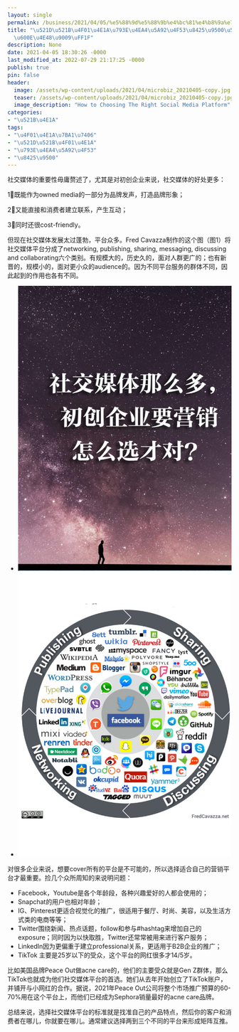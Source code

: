 ```yaml
---
layout: single
permalink: /business/2021/04/05/%e5%88%9d%e5%88%9b%e4%bc%81%e4%b8%9a%e7%a4%be%e4%ba%a4%e5%aa%92%e4%bd%93%e8%90%a5%e9%94%80%e5%b9%b3%e5%8f%b0%ef%bc%8c%e6%80%8e%e4%b9%88%e9%80%89%ef%bc%9f/
title: "\u521D\u521B\u4F01\u4E1A\u793E\u4EA4\u5A92\u4F53\u8425\u9500\u5E73\u53F0\uFF0C\
  \u600E\u4E48\u9009\uFF1F"
description: None
date: 2021-04-05 18:30:26 -0000
last_modified_at: 2022-07-29 21:17:25 -0000
publish: true
pin: false
header:
  image: /assets/wp-content/uploads/2021/04/microbiz_20210405-copy.jpg
  teaser: /assets/wp-content/uploads/2021/04/microbiz_20210405-copy.jpg
  image_description: "How to Choosing The Right Social Media Platform"
categories:
- "\u521B\u4E1A"
tags:
- "\u4F01\u4E1A\u7BA1\u7406"
- "\u521D\u521B\u4F01\u4E1A"
- "\u793E\u4EA4\u5A92\u4F53"
- "\u8425\u9500"
---
```

社交媒体的重要性毋庸赘述了，尤其是对初创企业来说，社交媒体的好处更多：

1⃣️既能作为owned media的一部分为品牌发声，打造品牌形象；

2⃣️又能直接和消费者建立联系，产生互动；

3⃣️同时还很cost-friendly。

但现在社交媒体发展太过蓬勃，平台众多。Fred Cavazza制作的这个图（图1）将社交媒体平台分成了networking, publishing, sharing, messaging, discussing and collaborating六个类别。有规模大的，历史久的，面对人群更广的；也有新晋的，规模小的，面对更小众的audience的。因为不同平台服务的群体不同，因此起到的作用也各有不同。

* ![How to Choosing The Right Social Media Platform](/assets/wp-content/uploads/2021/04/microbiz_20210405-copy-767x1024.jpg)
* ![](/assets/wp-content/uploads/2021/04/20210405-1-769x1024.jpg)

对很多企业来说，想要cover所有的平台是不可能的，所以选择适合自己的营销平台才最重要。捡几个众所周知的来说明问题：

* Facebook，Youtube是各个年龄段，各种兴趣爱好的人都会使用的；
* Snapchat的用户也相对年龄；
* IG、Pinterest更适合视觉化的推广，很适用于餐厅、时尚、美容，以及生活方式类的电商等等；
* Twitter围绕新闻、热点话题，follow和参与#hashtag来增加自己的exposure；同时因为以快取胜，Twitter还常常被用来进行客户服务；
* LinkedIn因为更偏重于建立professional关系，更适用于B2B企业的推广；
* TikTok 主要是25岁以下的受众，这个平台的网红很多才14/5岁。

比如美国品牌Peace Out做acne care的，他们的主要受众就是Gen Z群体，那么TikTok也就成为他们社交媒体平台的首选。她们从去年开始创立了TikTok账户，并铺开与小网红的合作。据说，2021年Peace Out公司将整个市场推广预算的60-70%用在这个平台上，而他们已经成为Sephora销量最好的acne care品牌。

总结来说，选择社交媒体平台的标准就是找准自己的产品特点，然后你的客户和消费者在哪儿，你就要在哪儿。通常建议选择两到三个不同的平台来形成矩阵互推。
